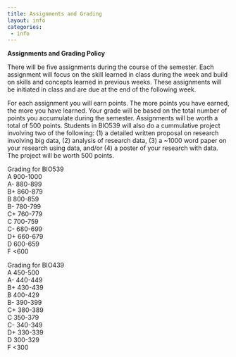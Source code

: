 ```yaml
---
title: Assignments and Grading
layout: info
categories:
 - info
---
```


**Assignments and Grading Policy**

There will be five assignments during the course of the semester.  Each assignment will focus on the skill learned in class during the week and build on skills and concepts learned in previous weeks. These assignments will be initiated in class and are due at the end of the following week. 

For each assignment you will earn points. The more points you have earned, the more you have learned. Your grade will be based on the total number of points you accumulate during the semester. Assignments will be worth a total of 500 points. Students in BIO539 will also do a cummulative project involving two of the following: (1) a detailed written proposal on research involving big data, (2) analysis of research data, (3) a ~1000 word paper on your research using data, and/or (4) a poster of your research with data. The project will be worth 500 points.

Grading for BIO539  
A 900-1000  
A- 880-899  
B+ 860-879  
B 800-859  
B- 780-799  
C+ 760-779  
C 700-759  
C- 680-699  
D+ 660-679  
D 600-659   
F <600  

Grading for BIO439  
A 450-500  
A- 440-449  
B+ 430-439  
B 400-429  
B- 390-399  
C+ 380-389  
C 350-379  
C- 340-349  
D+ 330-339  
D 300-329  
F <300
